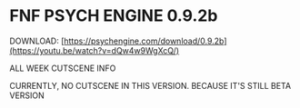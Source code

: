 # FNF PSYCH ENGINE 0.9.2b

DOWNLOAD: [https://psychengine.com/download/0.9.2b](https://youtu.be/watch?v=dQw4w9WgXcQ/)


ALL WEEK CUTSCENE INFO

CURRENTLY, NO CUTSCENE IN THIS VERSION. BECAUSE IT'S STILL BETA VERSION
